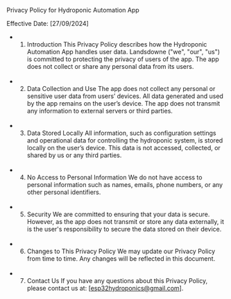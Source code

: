 Privacy Policy for Hydroponic Automation App

Effective Date: [27/09/2024]
   - 1. Introduction
        This Privacy Policy describes how the Hydroponic Automation App handles user data. Landsdowne ("we", "our", "us") is committed to protecting the privacy of users of the app. The app does not                collect or share any personal data from its users.<br /> <br />

   - 2. Data Collection and Use
        The app does not collect any personal or sensitive user data from users’ devices. All data generated and used by the app remains on the user’s device. The app does not transmit any information to 
        external servers or third parties.<br /> <br />
        
   - 3. Data Stored Locally
        All information, such as configuration settings and operational data for controlling the hydroponic system, is stored locally on the user’s device. This data is not accessed, collected, or shared 
        by us or any third parties.<br /> <br />
        
   - 4. No Access to Personal Information
        We do not have access to personal information such as names, emails, phone numbers, or any other personal identifiers.<br /> <br />
     
   - 5. Security
        We are committed to ensuring that your data is secure. However, as the app does not transmit or store any data externally, it is the user's responsibility to secure the data stored on their device. 
        <br /> <br />
        
   - 6. Changes to This Privacy Policy
        We may update our Privacy Policy from time to time. Any changes will be reflected in this document.<br /> <br />
        
   - 7. Contact Us
        If you have any questions about this Privacy Policy, please contact us at: [esp32hydroponics@gmail.com].
